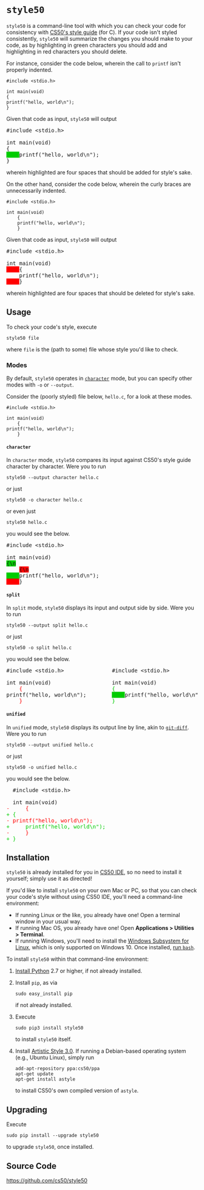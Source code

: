 # `style50`

`style50` is a command-line tool with which you can check your code for consistency with [CS50's style guide](style) (for C). If your code isn't styled consistently, `style50` will summarize the changes you should make to your code, as by highlighting in <span class="bg-green p-1 text-white">green</span> characters you should add and highlighting in <span class="bg-red p-1 text-white">red</span> characters you should delete.

For instance, consider the code below, wherein the call to `printf` isn't properly indented.

```
#include <stdio.h>

int main(void)
{
printf("hello, world\n");
}
```

Given that code as input, `style50` will output

<div class="highlight-none notranslate"><div class="highlight"><pre>#include &lt;stdio.h&gt;
<br>int main(void)
{
<span style="background-color: #00cc00">    </span>printf("hello, world\n");
}</pre></div></div>

wherein highlighted are four spaces that should be added for style's sake.

On the other hand, consider the code below, wherein the curly braces are unnecessarily indented.

```
#include <stdio.h>

int main(void)
    {
    printf("hello, world\n");
    }
```

Given that code as input, `style50` will output

<div class="highlight-none notranslate"><div class="highlight"><pre>#include &lt;stdio.h&gt;
<br>int main(void)
<span style="background-color: red">    </span>{
    printf("hello, world\n");
<span style="background-color: red">    </span>}</pre></div></div>

wherein highlighted are four spaces that should be deleted for style's sake.

## Usage

To check your code's style, execute

```
style50 file
```

where `file` is the (path to some) file whose style you'd like to check.

### Modes

By default, `style50` operates in [`character`](#character) mode, but you can specify other modes with `-o` or `--output`.

Consider the (poorly styled) file below, `hello.c`, for a look at these modes.

```
#include <stdio.h>

int main(void)
    {
printf("hello, world\n");
    }
```

#### `character`

In `character` mode, `style50` compares its input against CS50's style guide character by character. Were you to run

```
style50 --output character hello.c
```

or just

```
style50 -o character hello.c
```

or even just

```
style50 hello.c
```

you would see the below.

<div class="highlight-none notranslate"><div class="highlight"><pre>#include &lt;stdio.h&gt;
<br>int main(void)
<span style="background-color: #00cc00">{\n</span>
    <span style="background-color: red">{\n</span>
<span style="background-color: #00cc00">    </span>printf("hello, world\n");
<span style="background-color: red">    </span>}</pre></div></div>

#### `split`

In `split` mode, `style50` displays its input and output side by side. Were you to run

```
style50 --output split hello.c
```

or just

```
style50 -o split hello.c
```

you would see the below.

<div class="highlight-none notranslate"><div class="highlight"><pre>#include &lt;stdio.h&gt;               #include &lt;stdio.h&gt;
<br>int main(void)                   int main(void)
    <span style="color: red">{</span>                            <span style="color: #00cc00">{</span>
printf("hello, world\n");        <span style="background-color: #00cc00">    </span>printf("hello, world\n");
    <span style="color: red">}</span>                            <span style="color: #00cc00">}</span></pre></div></div>

#### `unified`

In `unified` mode, `style50` displays its output line by line, akin to [`git-diff`](https://git-scm.com/docs/git-diff). Were you to run

```
style50 --output unified hello.c
```

or just

```
style50 -o unified hello.c
```

you would see the below.

<div class="highlight-none notranslate"><div class="highlight"><pre>  #include &lt;stdio.h&gt;
<br>  int main(void)
<span style="color: red">-     {</span>
<span style="color: #00cc00">+ {</span>
<span style="color: red">- printf("hello, world\n");</span>
<span style="color: #00cc00">+     printf("hello, world\n");</span>
<span style="color: red">-     }</span>
<span style="color: #00cc00">+ }</span></pre></div></div>

## Installation

`style50` is already installed for you in [CS50 IDE](https://cs50.io/), so no need to install it yourself; simply use it as directed!

If you'd like to install `style50` on your own Mac or PC, so that you can check your code's style without using CS50 IDE, you'll need a command-line environment:

- If running Linux or the like, you already have one! Open a terminal window in your usual way.
- If running Mac OS, you already have one! Open **Applications > Utilities > Terminal**.
- If running Windows, you'll need to install the [Windows Subsystem for Linux](https://msdn.microsoft.com/commandline/wsl/about), which is only supported on Windows 10. Once installed, [run `bash`](https://blogs.windows.com/buildingapps/2016/03/30/run-bash-on-ubuntu-on-windows/).

To install `style50` within that command-line environment:

1. [Install Python](https://www.python.org/downloads/) 2.7 or higher, if not already installed.

1. Install `pip`, as via

   ```
   sudo easy_install pip
   ```

   if not already installed.

1. Execute

   ```
   sudo pip3 install style50
   ```
   to install `style50` itself.

1. Install [Artistic Style 3.0](http://astyle.sourceforge.net/). If running a Debian-based operating system (e.g., Ubuntu Linux), simply run

   ```
   add-apt-repository ppa:cs50/ppa
   apt-get update
   apt-get install astyle
   ```

   to install CS50's own compiled version of `astyle`.

## Upgrading

Execute

```
sudo pip install --upgrade style50
```

to upgrade `style50`, once installed.

## Source Code

<https://github.com/cs50/style50>
